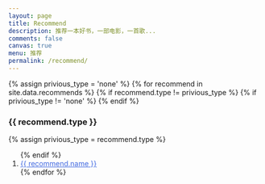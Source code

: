 ```yaml
---
layout: page
title: Recommend
description: 推荐一本好书，一部电影，一首歌...
comments: false
canvas: true
menu: 推荐
permalink: /recommend/
---
```


<div>
  {% assign privious_type = 'none' %}
  {% for recommend in site.data.recommends %}
    {% if recommend.type != privious_type %}
      {% if privious_type != 'none' %}
        </ol>
      {% endif %}
      <h3>{{ recommend.type }}</h3>
      {% assign privious_type = recommend.type %}
      <ol class="posts-list" >
    {% endif %}
    <li class="posts-list-item">
      <a class="posts-list-name" style="color:#4169E1" href="{{ recommend.url }}" target="_blank">{{ recommend.name }}</a>
    </li>
  {% endfor %}
  </ol>
</div>